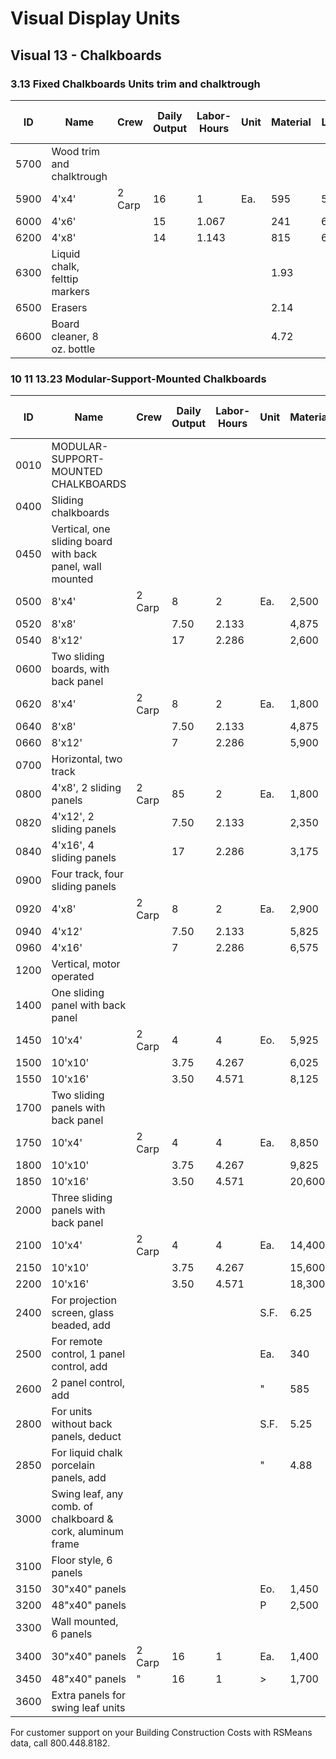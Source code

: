 # Visual Display Units  
## Visual 13 - Chalkboards

### 3.13 Fixed Chalkboards Units trim and chalktrough

| ID   | Name                                                                 | Crew   | Daily Output | Labor-Hours | Unit | Material | Labor   | Equipment | Total    | Total Incl O&P |
|------|----------------------------------------------------------------------|--------|--------------|-------------|------|----------|---------|-----------|----------|----------------|
| 5700 | Wood trim and chalktrough                                            |        |              |             |      |          |         |           |          |                |
| 5900 | 4'x4'                                                                | 2 Carp | 16           | 1           | Ea.  | 595      | 56.50   |           | 651.50   | 740            |
| 6000 | 4'x6'                                                                |        | 15           | 1.067       |      | 241      | 60      |           | 301      | 355            |
| 6200 | 4'x8'                                                                |        | 14           | 1.143       |      | 815      | 64.50   |           | 879.50   | 995            |
| 6300 | Liquid chalk, felttip markers                                        |        |              |             |      | 1.93     |         |           | 1.93     | 2.12           |
| 6500 | Erasers                                                              |        |              |             |      | 2.14     |         |           | 2.14     | 2.35           |
| 6600 | Board cleaner, 8 oz. bottle                                          |        |              |             |      | 4.72     |         |           | 4.72     | 5.20           |

### 10 11 13.23 Modular-Support-Mounted Chalkboards

| ID   | Name                                                                 | Crew   | Daily Output | Labor-Hours | Unit | Material | Labor   | Equipment | Total    | Total Incl O&P |
|------|----------------------------------------------------------------------|--------|--------------|-------------|------|----------|---------|-----------|----------|----------------|
| 0010 | MODULAR-SUPPORT-MOUNTED CHALKBOARDS                                  |        |              |             |      |          |         |           |          |                |
| 0400 | Sliding chalkboards                                                  |        |              |             |      |          |         |           |          |                |
| 0450 | Vertical, one sliding board with back panel, wall mounted            |        |              |             |      |          |         |           |          |                |
| 0500 | 8'x4'                                                                | 2 Carp | 8            | 2           | Ea.  | 2,500    | 12223   |           | 2,613    | 2,925          |
| 0520 | 8'x8'                                                                |        | 7.50         | 2.133       |      | 4,875    | 120     |           | 4,995    | 5,525          |
| 0540 | 8'x12'                                                               |        | 17           | 2.286       |      | 2,600    | 129     |           | 2,729    | 3,050          |
| 0600 | Two sliding boards, with back panel                                  |        |              |             |      |          |         |           |          |                |
| 0620 | 8'x4'                                                                | 2 Carp | 8            | 2           | Ea.  | 1,800    | 113     |           | 1,913    | 2,150          |
| 0640 | 8'x8'                                                                |        | 7.50         | 2.133       |      | 4,875    | 120     |           | 4,995    | 5,525          |
| 0660 | 8'x12'                                                               |        | 7            | 2.286       |      | 5,900    | 129     |           | 6,029    | 6,700          |
| 0700 | Horizontal, two track                                                |        |              |             |      |          |         |           |          |                |
| 0800 | 4'x8', 2 sliding panels                                              | 2 Carp | 85           | 2           | Ea.  | 1,800    | 113     |           | 1,913    | 2,150          |
| 0820 | 4'x12', 2 sliding panels                                             |        | 7.50         | 2.133       |      | 2,350    | 120     |           | 2,470    | 2,775          |
| 0840 | 4'x16', 4 sliding panels                                             |        | 17           | 2.286       |      | 3,175    | 129     |           | 3,304    | 3,700          |
| 0900 | Four track, four sliding panels                                      |        |              |             |      |          |         |           |          |                |
| 0920 | 4'x8'                                                                | 2 Carp | 8            | 2           | Ea.  | 2,900    | 113     |           | 3,013    | 3,375          |
| 0940 | 4'x12'                                                               |        | 7.50         | 2.133       |      | 5,825    | 120     |           | 5,945    | 6,600          |
| 0960 | 4'x16'                                                               |        | 7            | 2.286       |      | 6,575    | 129     |           | 6,704    | 7,450          |
| 1200 | Vertical, motor operated                                             |        |              |             |      |          |         |           |          |                |
| 1400 | One sliding panel with back panel                                    |        |              |             |      |          |         |           |          |                |
| 1450 | 10'x4'                                                               | 2 Carp | 4            | 4           | Eo.  | 5,925    | 225     |           | 6,150    | 6,850          |
| 1500 | 10'x10'                                                              |        | 3.75         | 4.267       |      | 6,025    | 240     |           | 6,265    | 6,975          |
| 1550 | 10'x16'                                                              |        | 3.50         | 4.571       |      | 8,125    | 257     |           | 8,382    | 9,325          |
| 1700 | Two sliding panels with back panel                                   |        |              |             |      |          |         |           |          |                |
| 1750 | 10'x4'                                                               | 2 Carp | 4            | 4           | Ea.  | 8,850    | 225     |           | 9,075    | 10,100         |
| 1800 | 10'x10'                                                              |        | 3.75         | 4.267       |      | 9,825    | 240     |           | 10,065   | 11,200         |
| 1850 | 10'x16'                                                              |        | 3.50         | 4.571       |      | 20,600   | 257     |           | 20,857   | 23,000         |
| 2000 | Three sliding panels with back panel                                 |        |              |             |      |          |         |           |          |                |
| 2100 | 10'x4'                                                               | 2 Carp | 4            | 4           | Ea.  | 14,400   | 225     |           | 14,625   | 16,200         |
| 2150 | 10'x10'                                                              |        | 3.75         | 4.267       |      | 15,600   | 240     |           | 15,840   | 17,600         |
| 2200 | 10'x16'                                                              |        | 3.50         | 4.571       |      | 18,300   | 257     |           | 18,557   | 20,500         |
| 2400 | For projection screen, glass beaded, add                             |        |              |             | S.F. | 6.25     |         |           | 6.25     | 6.90           |
| 2500 | For remote control, 1 panel control, add                             |        |              |             | Ea.  | 340      |         |           | 340      | 375            |
| 2600 | 2 panel control, add                                                 |        |              |             | "    | 585      |         |           | 585      | 645            |
| 2800 | For units without back panels, deduct                                |        |              |             | S.F. | 5.25     |         |           | 5.25     | 5.80           |
| 2850 | For liquid chalk porcelain panels, add                               |        |              |             | "    | 4.88     |         |           | 4.88     | 5.35           |
| 3000 | Swing leaf, any comb. of chalkboard & cork, aluminum frame           |        |              |             |      |          |         |           |          |                |
| 3100 | Floor style, 6 panels                                                |        |              |             |      |          |         |           |          |                |
| 3150 | 30"x40" panels                                                       |        |              |             | Eo.  | 1,450    |         |           | 1,450    | 1,600          |
| 3200 | 48"x40" panels                                                       |        |              |             | P    | 2,500    |         |           | 2,500    | 2,750          |
| 3300 | Wall mounted, 6 panels                                               |        |              |             |      |          |         |           |          |                |
| 3400 | 30"x40" panels                                                       | 2 Carp | 16           | 1           | Ea.  | 1,400    | 56.50   |           | 1,456.50 | 1,625          |
| 3450 | 48"x40" panels                                                       | "      | 16           | 1           | >    | 1,700    | 56.50   |           | 1,756.50 | 1,950          |
| 3600 | Extra panels for swing leaf units                                    |        |              |             |      |          |         |           |          |                |


For customer support on your Building Construction Costs with RSMeans data, call 800.448.8182.